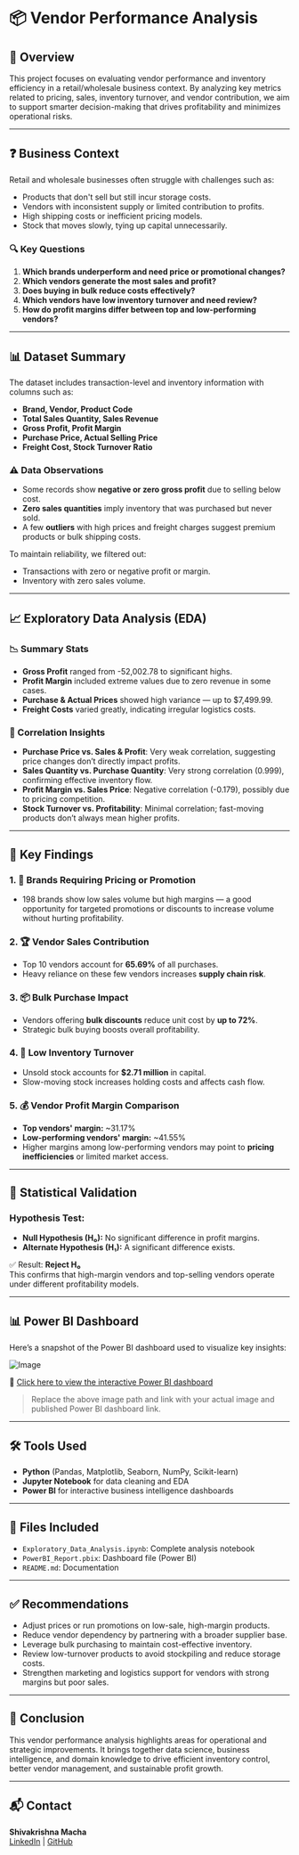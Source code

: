 # 📦 Vendor Performance Analysis

## 📘 Overview

This project focuses on evaluating vendor performance and inventory efficiency in a retail/wholesale business context. By analyzing key metrics related to pricing, sales, inventory turnover, and vendor contribution, we aim to support smarter decision-making that drives profitability and minimizes operational risks.

---

## ❓ Business Context

Retail and wholesale businesses often struggle with challenges such as:

- Products that don't sell but still incur storage costs.
- Vendors with inconsistent supply or limited contribution to profits.
- High shipping costs or inefficient pricing models.
- Stock that moves slowly, tying up capital unnecessarily.

### 🔍 Key Questions

1. **Which brands underperform and need price or promotional changes?**
2. **Which vendors generate the most sales and profit?**
3. **Does buying in bulk reduce costs effectively?**
4. **Which vendors have low inventory turnover and need review?**
5. **How do profit margins differ between top and low-performing vendors?**

---

## 📊 Dataset Summary

The dataset includes transaction-level and inventory information with columns such as:

- **Brand, Vendor, Product Code**
- **Total Sales Quantity, Sales Revenue**
- **Gross Profit, Profit Margin**
- **Purchase Price, Actual Selling Price**
- **Freight Cost, Stock Turnover Ratio**

### ⚠️ Data Observations

- Some records show **negative or zero gross profit** due to selling below cost.
- **Zero sales quantities** imply inventory that was purchased but never sold.
- A few **outliers** with high prices and freight charges suggest premium products or bulk shipping costs.

To maintain reliability, we filtered out:
- Transactions with zero or negative profit or margin.
- Inventory with zero sales volume.

---

## 📈 Exploratory Data Analysis (EDA)

### 📉 Summary Stats

- **Gross Profit** ranged from -52,002.78 to significant highs.
- **Profit Margin** included extreme values due to zero revenue in some cases.
- **Purchase & Actual Prices** showed high variance — up to $7,499.99.
- **Freight Costs** varied greatly, indicating irregular logistics costs.

### 🔗 Correlation Insights

- **Purchase Price vs. Sales & Profit**: Very weak correlation, suggesting price changes don’t directly impact profits.
- **Sales Quantity vs. Purchase Quantity**: Very strong correlation (0.999), confirming effective inventory flow.
- **Profit Margin vs. Sales Price**: Negative correlation (-0.179), possibly due to pricing competition.
- **Stock Turnover vs. Profitability**: Minimal correlation; fast-moving products don’t always mean higher profits.

---

## 🧠 Key Findings

### 1. 🚩 Brands Requiring Pricing or Promotion

- 198 brands show low sales volume but high margins — a good opportunity for targeted promotions or discounts to increase volume without hurting profitability.

### 2. 🏆 Vendor Sales Contribution

- Top 10 vendors account for **65.69%** of all purchases.
- Heavy reliance on these few vendors increases **supply chain risk**.

### 3. 📦 Bulk Purchase Impact

- Vendors offering **bulk discounts** reduce unit cost by **up to 72%**.
- Strategic bulk buying boosts overall profitability.

### 4. 🛑 Low Inventory Turnover

- Unsold stock accounts for **$2.71 million** in capital.
- Slow-moving stock increases holding costs and affects cash flow.

### 5. 💰 Vendor Profit Margin Comparison

- **Top vendors' margin:** ~31.17%
- **Low-performing vendors' margin:** ~41.55%
- Higher margins among low-performing vendors may point to **pricing inefficiencies** or limited market access.

---

## 📐 Statistical Validation

### Hypothesis Test:

- **Null Hypothesis (H₀):** No significant difference in profit margins.
- **Alternate Hypothesis (H₁):** A significant difference exists.

✅ Result: **Reject H₀**  
This confirms that high-margin vendors and top-selling vendors operate under different profitability models.

---

## 📊 Power BI Dashboard

Here’s a snapshot of the Power BI dashboard used to visualize key insights:

![Image](https://github.com/user-attachments/assets/55a4f605-037f-469e-908f-05a694d25622)

🔗 [Click here to view the interactive Power BI dashboard](https://app.powerbi.com/view?r=eyJrIjoiYTlkNzUwYzMtYzY3OC00ZGU5LWJhZjMtN2JmYmJkZWE3ZGJmIiwidCI6IjZhYjJmZGI1LWNjOWUtNDJiMy04ZmI5LTA4ZWU1OGI5YzRhMSJ9)

> Replace the above image path and link with your actual image and published Power BI dashboard link.

---

## 🛠️ Tools Used

- **Python** (Pandas, Matplotlib, Seaborn, NumPy, Scikit-learn)
- **Jupyter Notebook** for data cleaning and EDA
- **Power BI** for interactive business intelligence dashboards

---

## 📁 Files Included

- `Exploratory_Data_Analysis.ipynb`: Complete analysis notebook
- `PowerBI_Report.pbix`: Dashboard file (Power BI)
- `README.md`: Documentation

---

## ✅ Recommendations

- Adjust prices or run promotions on low-sale, high-margin products.
- Reduce vendor dependency by partnering with a broader supplier base.
- Leverage bulk purchasing to maintain cost-effective inventory.
- Review low-turnover products to avoid stockpiling and reduce storage costs.
- Strengthen marketing and logistics support for vendors with strong margins but poor sales.

---

## 📌 Conclusion

This vendor performance analysis highlights areas for operational and strategic improvements. It brings together data science, business intelligence, and domain knowledge to drive efficient inventory control, better vendor management, and sustainable profit growth.

---

## 📬 Contact

**Shivakrishna Macha**  
[LinkedIn](https://www.linkedin.com/in/shivakrishnamacha/) | [GitHub](https://github.com/ShivakrishnaMacha/Data-Analysis-and-Visualization-Project-Portfolio)
